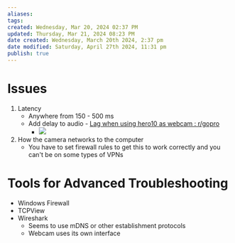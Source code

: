 ```yaml
---
aliases: 
tags: 
created: Wednesday, Mar 20, 2024 02:37 PM
updated: Thursday, Mar 21, 2024 08:23 PM
date created: Wednesday, March 20th 2024, 2:37 pm
date modified: Saturday, April 27th 2024, 11:31 pm
publish: true
---
```

 
# Issues
1. Latency
	- Anywhere from 150 - 500 ms
	- Add delay to audio - [Lag when using hero10 as webcam : r/gopro](https://www.reddit.com/r/gopro/comments/rxqc8j/lag_when_using_hero10_as_webcam/) 
		- ![](_attachments/Go%20Pro%20as%20a%20Webcam/IMG-20240428134807354.png)
1. How the camera networks to the computer
	- You have to set firewall rules to get this to work correctly and you can't be on some types of VPNs
# Tools for Advanced Troubleshooting
- Windows Firewall
- TCPView
- Wireshark
	- Seems to use mDNS or other establishment protocols
	- Webcam uses its own interface 
